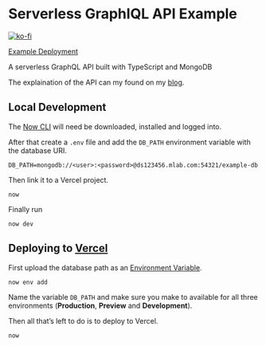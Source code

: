 # Serverless GraphlQL API Example

[![ko-fi](https://www.ko-fi.com/img/githubbutton_sm.svg)](https://ko-fi.com/V7V5ZOMO)

[Example Deployment](https://serverless-graphql-api-example-five-gamma.now.sh/api/graphql)

A serverless GraphQL API built with TypeScript and MongoDB

The explaination of the API can my found on my [blog](https://akhilaariyachandra.com/create-a-serverless-api-with-typescript-graphql-and-mongodb).

## Local Development

The [Now CLI](https://zeit.co/download) will need be downloaded, installed and logged into.

After that create a `.env` file and add the `DB_PATH` environment variable with the database URI.

```
DB_PATH=mongodb://<user>:<password>@ds123456.mlab.com:54321/example-db
```

Then link it to a Vercel project.

```shell
now
```

Finally run

```shell
now dev
```

## Deploying to [Vercel](https://vercel.com/home)

First upload the database path as an [Environment Variable](https://vercel.com/blog/environment-variables-ui).

```shell
now env add
```

Name the variable `DB_PATH` and make sure you make to available for all three environments (**Production**, **Preview** and **Development**).

Then all that’s left to do is to deploy to Vercel.

```shell
now
```
